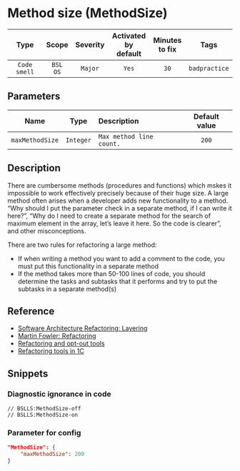 # Method size (MethodSize)

 Type | Scope | Severity | Activated<br>by default | Minutes<br>to fix | Tags 
 :-: | :-: | :-: | :-: | :-: | :-: 
 `Code smell` | `BSL`<br>`OS` | `Major` | `Yes` | `30` | `badpractice` 

## Parameters 

 Name | Type | Description | Default value 
 :-: | :-: | :-- | :-: 
 `maxMethodSize` | `Integer` | ```Max method line count.``` | ```200``` 

<!-- Блоки выше заполняются автоматически, не трогать -->
## Description

There are cumbersome methods (procedures and functions) which mskes it impossible to work effectively precisely because of their huge size.
 A large method often arises when a developer adds new functionality to a method. “Why should I put the parameter check in a separate method, if I can write it here?”, “Why do I need to create a separate method for the search of maximum element in the array, let’s leave it here. So the code is clearer”, and other misconceptions.

There are two rules for refactoring a large method:

- If when writing a method you want to add a comment to the code, you must put this functionality in a separate method
- If the method takes more than 50-100 lines of code, you should determine the tasks and subtasks that it performs and try to put the subtasks in a separate method(s)

## Reference

- [](http://citforum.ru/SE/project/refactor/)[Software Architecture Refactoring: Layering](http://citforum.ru/SE/project/refactor/)
- [](https://www.refactoring.com/)[Martin Fowler: Refactoring](https://www.refactoring.com/)
- [](https://v8.1c.ru/o7/201312ref/index.htm)[Refactoring and opt-out tools](https://v8.1c.ru/o7/201312ref/index.htm)
- [](https://www.koderline.ru/expert/programming/article-vspomogatelnye-funktsii-v-1s/#anchor6)[Refactoring tools in 1C](https://www.koderline.ru/expert/programming/article-vspomogatelnye-funktsii-v-1s/#anchor6)

## Snippets

<!-- Блоки ниже заполняются автоматически, не трогать -->
### Diagnostic ignorance in code

```bsl
// BSLLS:MethodSize-off
// BSLLS:MethodSize-on
```

### Parameter for config

```json
"MethodSize": {
    "maxMethodSize": 200
}
```
